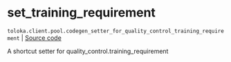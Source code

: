 # set_training_requirement
`toloka.client.pool.codegen_setter_for_quality_control_training_requirement` | [Source code](https://github.com/Toloka/toloka-kit/blob/v1.1.0.post1/src/client/pool/__init__.py#L0)

A shortcut setter for quality_control.training_requirement

